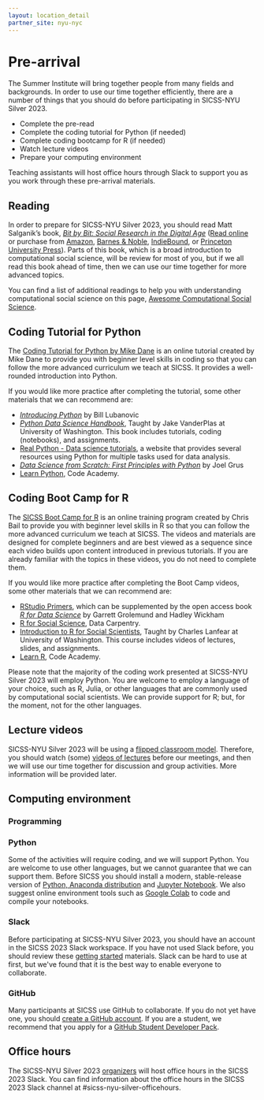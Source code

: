 ```yaml
---
layout: location_detail
partner_site: nyu-nyc
---
```


# Pre-arrival

The Summer Institute will bring together people from many fields and backgrounds. In order to use our time together efficiently, there are a number of things that you should do before participating in SICSS-NYU Silver 2023.

- Complete the pre-read
- Complete the coding tutorial for Python (if needed)
- Complete coding bootcamp for R (if needed)
- Watch lecture videos
- Prepare your computing environment

Teaching assistants will host office hours through Slack to support you as you work through these pre-arrival materials.

## Reading

In order to prepare for SICSS-NYU Silver 2023, you should read Matt Salganik’s book, *[Bit by Bit: Social Research in the Digital Age](http://www.bitbybitbook.com)* ([Read online](https://www.bitbybitbook.com/en/1st-ed/preface/) or purchase from [Amazon](https://www.amazon.com/Bit-Social-Research-Digital-Age/dp/0691158649), [Barnes & Noble](https://www.barnesandnoble.com/w/bit-by-bit-matthew-salganik/1125483924), [IndieBound](https://www.indiebound.org/book/9780691158648), or [Princeton University Press](https://press.princeton.edu/books/paperback/9780691196107/bit-by-bit)). Parts of this book, which is a broad introduction to computational social science, will be review for most of you, but if we all read this book ahead of time, then we can use our time together for more advanced topics.

You can find a list of additional readings to help you with understanding computational social science on this page, [Awesome Computational Social Science](https://github.com/gesiscss/awesome-computational-social-science#books).



## Coding Tutorial for Python

The [Coding Tutorial for Python by Mike Dane](https://www.youtube.com/watch?v=rfscVS0vtbw&ab_channel=freeCodeCamp.org) is an online tutorial created by Mike Dane to provide you with beginner level skills in coding so that you can follow the more advanced curriculum we teach at SICSS. It provides a well-rounded introduction into Python.

If you would like more practice after completing the tutorial, some other materials that we can recommend are:
- _[Introducing Python](https://www.amazon.com/dp/1492051365/ref=redir_mobile_desktop?_encoding=UTF8&aaxitk=6c4766d2757dd35661e9002d793683a4&hsa_cr_id=4400412870801&pd_rd_plhdr=t&pd_rd_r=f1a37283-04c1-41d7-9634-596ab888ffe9&pd_rd_w=sYTAF&pd_rd_wg=OhQ70&ref_=sbx_be_s_sparkle_mcd_asin_0_title)_ by Bill Lubanovic
- _[Python Data Science Handbook](https://jakevdp.github.io/PythonDataScienceHandbook/)_, Taught by Jake VanderPlas at University of Washington. This book includes tutorials, coding (notebooks), and assignments.
- [Real Python - Data science tutorials](https://realpython.com/tutorials/data-science/), a website that provides several resources using Python for multiple tasks used for data analysis.
- _[Data Science from Scratch: First Principles with Python](https://www.amazon.com/Data-Science-Scratch-Principles-Python/dp/1492041130/ref=sr_1_13?crid=RDL2XZ5R5GED&keywords=oreilly+python+for+data+analysis&qid=1641419922&sprefix=oreilly+python+for+data+analysis%2Caps%2C87&sr=8-13)_ by Joel Grus
- [Learn Python](https://www.codecademy.com/learn/learn-python-3), Code Academy.

## Coding Boot Camp for R

The [SICSS Boot Camp for R](https://sicss.io/boot_camp) is an online training program created by Chris Bail to provide you with beginner level skills in R so that you can follow the more advanced curriculum we teach at SICSS. The videos and materials are designed for complete beginners and are best viewed as a sequence since each video builds upon content introduced in previous tutorials. If you are already familiar with the topics in these videos, you do not need to complete them.

If you would like more practice after completing the Boot Camp videos, some other materials that we can recommend are:
- [RStudio Primers](https://rstudio.cloud/learn/primers), which can be supplemented by the open access book _[R for Data Science](https://r4ds.had.co.nz/)_ by Garrett Grolemund and Hadley Wickham
- [R for Social Science](https://datacarpentry.org/r-socialsci/), Data Carpentry.  
- [Introduction to R for Social Scientists](https://clanfear.github.io/CSSS508/), Taught by Charles Lanfear at University of Washington. This course includes videos of lectures, slides, and assignments.
- [Learn R](https://www.codecademy.com/learn/learn-r), Code Academy.

Please note that the majority of the coding work presented at SICSS-NYU Silver 2023 will employ Python. You are welcome to employ a language of your choice, such as R, Julia, or other languages that are commonly used by computational social scientists. We can provide support for R; but, for the moment, not for the other languages.

## Lecture videos

SICSS-NYU Silver 2023 will be using a [flipped classroom model](https://en.wikipedia.org/wiki/Flipped_classroom). Therefore, you should watch (some) [videos of lectures](https://sicss.io/curriculum) before our meetings, and then we will use our time together for discussion and group activities. More information will be provided later.

## Computing environment

### Programming
### Python

Some of the activities will require coding, and we will support Python. You are welcome to use other languages, but we cannot guarantee that we can support them. Before SICSS you should install a modern, stable-release version of [Python, Anaconda distribution](https://www.anaconda.com/products/individual) and [Jupyter Notebook](https://jupyter.org/). We also suggest online environment tools such as [Google Colab](https://colab.research.google.com/) to code and compile your notebooks.

### Slack

Before participating at SICSS-NYU Silver 2023, you should have an account in the SICSS 2023 Slack workspace. If you have not used Slack before, you should review these [getting started](https://slack.com/help/categories/360000049043-Getting-started) materials. Slack can be hard to use at first, but we've found that it is the best way to enable everyone to collaborate.

### GitHub

Many participants at SICSS use GitHub to collaborate. If you do not yet have one, you should [create a GitHub account](https://github.com/join). If you are a student, we recommend that you apply for a [GitHub Student Developer Pack](https://education.github.com/pack).

## Office hours

The SICSS-NYU Silver 2023 [organizers](https://sicss.io/2023/nyu-nyc/people#teaching_assistants) will host office hours in the SICSS 2023 Slack. You can find information about the office hours in the SICSS 2023 Slack channel at #sicss-nyu-silver-officehours.
